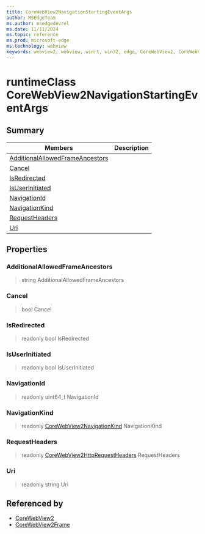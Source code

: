 ```yaml
---
title: CoreWebView2NavigationStartingEventArgs
author: MSEdgeTeam
ms.author: msedgedevrel
ms.date: 11/11/2024
ms.topic: reference
ms.prod: microsoft-edge
ms.technology: webview
keywords: webview2, webview, winrt, win32, edge, CoreWebView2, CoreWebView2Controller, browser control, edge html, CoreWebView2NavigationStartingEventArgs
---
```


# runtimeClass CoreWebView2NavigationStartingEventArgs



## Summary

Members|Description
--|--
[AdditionalAllowedFrameAncestors](#additionalallowedframeancestors) | 
[Cancel](#cancel) | 
[IsRedirected](#isredirected) | 
[IsUserInitiated](#isuserinitiated) | 
[NavigationId](#navigationid) | 
[NavigationKind](#navigationkind) | 
[RequestHeaders](#requestheaders) | 
[Uri](#uri) | 

## Properties

### AdditionalAllowedFrameAncestors

>  string AdditionalAllowedFrameAncestors

### Cancel

>  bool Cancel

### IsRedirected

> readonly  bool IsRedirected

### IsUserInitiated

> readonly  bool IsUserInitiated

### NavigationId

> readonly  uint64_t NavigationId

### NavigationKind

> readonly  [CoreWebView2NavigationKind](corewebview2navigationkind.md) NavigationKind

### RequestHeaders

> readonly  [CoreWebView2HttpRequestHeaders](corewebview2httprequestheaders.md) RequestHeaders

### Uri

> readonly  string Uri






## Referenced by

- [CoreWebView2](corewebview2.md)
- [CoreWebView2Frame](corewebview2frame.md)
